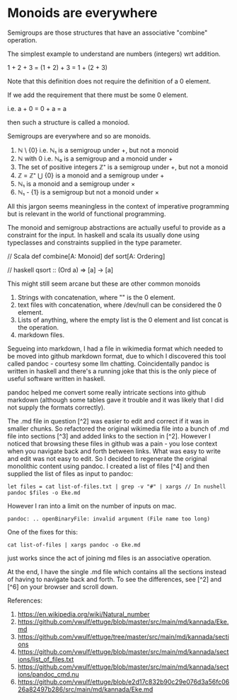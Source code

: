# Monoids are everywhere

Semigroups are those structures that have an associative "combine" operation.

The simplest example to understand are numbers (integers) wrt addition.

1 + 2 + 3 = (1 + 2) + 3 = 1 + (2 + 3)

Note that this definition does not require the definition of a 0 element.

If we add the requirement that there must be some 0 element.

i.e. a + 0 = 0 + a = a

then such a structure is called a monoiod.

Semigroups are everywhere and so are monoids.

1. ℕ \ {0} i.e. ℕ₁ is a semigroup under +, but not a monoid
1. ℕ with 0 i.e. ℕ₀ is a semigroup and a monoid under +
1. The set of positive integers ℤ⁺ is a semigroup under +, but not a monoid
1. ℤ = ℤ⁺ ⋃ {0} is a monoid and a semigroup under +
1. ℕ₁ is a monoid and a semigroup under ×
1. ℕ₁ - {1} is a semigroup but not a monoid under ×

All this jargon seems meaningless in the context of imperative programming but is relevant in the world of functional programming.

The monoid and semigroup abstractions are actually useful to provide as a constraint for the input. In haskell and scala its usually
done using typeclasses and constraints supplied in the type parameter.

// Scala
def combine[A: Monoid]
def sort[A: Ordering]

// haskell
qsort :: (Ord a) => [a] -> [a]

This might still seem arcane but these are other common monoids
1. Strings with concatenation, where "" is the 0 element.
2. text files with concatenation, where /dev/null can be considered the 0 element.
3. Lists of anything, where the empty list is the 0 element and list concat is the operation.
4. markdown files.

Segueing into markdown, I had a file in wikimedia format which needed to be moved into github markdown format, 
due to which I discovered this tool called pandoc - courtesy some llm chatting. Coincidentally pandoc is written
in haskell and there's a running joke that this is the only piece of useful software written in haskell.

pandoc helped me convert some really intricate sections into github markdown (although some tables gave it trouble
and it was likely that I did not supply the formats correctly).

The .md file in question [^2] was easier to edit and correct if it was in smaller chunks. So refactored the original
wikimedia file into a bunch of .md file into sections [^3] and added links to the section in [^2]. However I noticed
that browsing these files in github was a pain - you lose context when you navigate back and forth between links.
What was easy to write and edit was not easy to edit. So I decided to regenerate the original monolithic content
using pandoc. I created a list of files [^4] and then supplied the list of files as input to pandoc:

```
let files = cat list-of-files.txt | grep -v "#" | xargs // In nushell 
pandoc $files -o Eke.md
```

However I ran into a limit on the number of inputs on mac.

```
pandoc: .. openBinaryFile: invalid argument (File name too long)
```

One of the fixes for this:

```
cat list-of-files | xargs pandoc -o Eke.md
```

just works since the act of joining md files is an associative operation.

At the end, I have the single .md file which contains all the sections instead of having to navigate back and forth.
To see the differences, see [^2] and [^6] on your browser and scroll down.

References:

1. https://en.wikipedia.org/wiki/Natural_number
1. https://github.com/vwulf/ettuge/blob/master/src/main/md/kannada/Eke.md
1. https://github.com/vwulf/ettuge/tree/master/src/main/md/kannada/sections
1. https://github.com/vwulf/ettuge/blob/master/src/main/md/kannada/sections/list_of_files.txt
1. https://github.com/vwulf/ettuge/blob/master/src/main/md/kannada/sections/pandoc_cmd.nu
1. https://github.com/vwulf/ettuge/blob/e2d17c832b90c29e076d3a56fc0626a82497b286/src/main/md/kannada/Eke.md   
